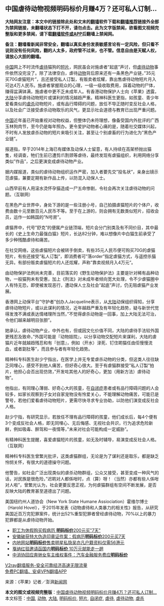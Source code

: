  <h2>中国虐待动物视频明码标价月赚4万？还可私人订制…</h2> <p class="notice"><b>大陆网友注意：本文中的链接除此处和文末的<a href="https://github.com/bannedbook/fanqiang" >翻墙</a>软件下载和<a href="https://github.com/killgcd/justmysocks/blob/master/README.md">翻墙推荐</a>链接外全部为禁网链接，未翻墙状态下打不开，请勿点击。此为文字版禁闻，欲看图文视频完整版和更多禁闻，请下载<a href="https://github.com/bannedbook/fanqiang">翻墙软件或APP</a>后翻墙上禁闻网。</p><p>备注：翻墙看新闻非常安全，翻墙以真实身份发表敏感言论有一定风险，但只看不说则没有任何风险，翻的人太多，政府管不过来，也不管。信息自由是天赋人权，请放心大胆的翻墙。</b></p>  <div class="entry"> <p><span class='wp_keywordlink_affiliate'><a href="https://www.bannedbook.org/" title="中国" target="_blank">中国</a></span>网上不时流传<a href="https://www.bannedbook.org/bnews/tag/%E8%99%90%E5%BE%85/" class="st_tag internal_tag" rel="tag" title="标签 虐待 下的日志">虐待</a>猫狗的<a href="https://www.bannedbook.org/bnews/tag/%E7%9F%AD%E7%89%87/" class="st_tag internal_tag" rel="tag" title="标签 短片 下的日志">短片</a>，网民虽会对施虐者&#8221;起底&#8221;声讨，但<a href="https://www.bannedbook.org/bnews/tag/%E8%99%90%E5%BE%85%E5%8A%A8%E7%89%A9/" class="st_tag internal_tag" rel="tag" title="标签 虐待动物 下的日志">虐待动物</a>事件依然没完没了。除了法律空白，虐待<a href="https://www.bannedbook.org/bnews/tag/%e5%8a%a8%e7%89%a9/" class="st_tag internal_tag" rel="tag" title="标签 动物 下的日志">动物</a>背后原来还有一条黑色产业链，&#8221;35元买70G虐猫短片&#8221;，且还接受私人订製，有贩卖者炫耀，靠出售虐待动物短片月入可达4万人民币。施虐者掌握观众的心理，一级一级收取费用，踩着动物的尸体，赚得盆满钵满，施虐者中更不乏未成年人。有香港动物保护人士向《苹果》透露，<span class='wp_keywordlink_affiliate'><a href="https://www.bannedbook.org/" title="大陆" target="_blank">大陆</a></span>分享虐待动物短片或谋利的情况越趋严重。精神科医生更指，如孩童、青少年爱看类似的<a href="https://www.bannedbook.org/bnews/tag/%E8%99%90%E6%9D%80/" class="st_tag internal_tag" rel="tag" title="标签 虐杀 下的日志">虐杀</a>动物短片，或有品行障碍的问题，放任不导正随时变反社会人格，以及社会广泛接受虐杀动物取乐的风气，更显示社会道德与教育已出现严重问题。</p> <p><a href="https://www.bannedbook.org/bnews/tag/%E4%B8%AD%E5%9B%BD/" class="st_tag internal_tag" rel="tag" title="标签 中国 下的日志">中国</a>近年虽已开始重视对动物权益，但整体仍未符理想，像备受国内外批评的广西玉林狗肉节，至今仍是每年照办。更令爱护动物者心痛的是，随着社交媒体兴起，不时有人发放虐杀动物的短片来吸引关注，甚至让个别虐畜的行为进化为&#8221;黑色产业链&#8221;。</p> <p>报道指，早于2014年上海已有媒体及动保人士留意，有人持续在高架桥抛出猫隻，经调查，牠们生前已遭剪爪割颈等虐待，最终发现有虐猫组织，利用网络分享类似&#8221;作品&#8221;，之后更演变成虐待动物产业。</p> <p>据内媒报道，类似的虐待动物组织运作严密，加入者要先交&#8221;投名状&#8221;，亲身出镜示范虐猫，兼要定期有新作品上传，以防混入动保人士。</p> <p></p>  <p>山西早前有人用滚水烫怀孕猫造成一尸五命惨剧，令社会再次关注虐待动物的问题。（互联网）</p> <p>在黑色产业世界中，身处下游的是一些注册小号，自己拍摄虐猫短片的个体户，收费由数十元至数百元人民币不等。至于在上游的，则会拥有无数类似短片，招收会员，运作一如韩国的&#8221;N号房&#8221;。</p> <p>虐猫界中，代号&#8221;舒克&#8221;的便属产业链顶端，短片会分门别类及有不同价目，其中最长的《史上生命力最强白猫》短片，长达82分钟，难以想像片中白猫生前承受了多少种残酷虐待和痛苦。</p> <p>在社交网络，这些虐猫短片会被转手倒卖，有些35元人民币便可购买70G的虐猫短片，有些还接受&#8221;私人订製&#8221;，即消费者可&#8221;落order&#8221;指定虐猫方式，与遥控杀猫无异。有部份贩卖虐猫短片的人还炫耀，声称&#8221;靠卖视频月入4万元&#8221;。</p> <p>由动物保护法例尚未完善，目前落实的《野生动物保护法》主要是针对稀有品种动物，一般猫狗未有受惠，加上《刑法》对未成年者倾向宽大处理，令不少虐猫圈中人有恃无恐，即使被发现恶行，遭动保人士及社会&#8221;起底&#8221;声讨，仍无阻虐猫产业发展。</p>  <p>香港网上动保平台&#8221;守护者&#8221;创办人Jacqueline表示，从<a href="https://www.bannedbook.org/bnews/tag/%e5%a4%a7%e9%99%86/" class="st_tag internal_tag" rel="tag" title="标签 大陆 下的日志">大陆</a>动保组织得知，分享虐待动物短片，或以此谋利的情况，近年越趋严重及有年轻化趋势，疑与新世代觉得发洩不满或表达情绪理所当然，&#8221;不觉得虐杀动物是一回事，加上大陆无法可治，令他们越来越明目张胆&#8221;。</p> <p>她承认，虐待动物产业，中外也有，但或因文化价值不同，大陆的虐待手法较外国更残忍及致命，&#8221;外国可能是『动物妓院』，以分享动物交配短片来谋利，大陆的虐猫片近年就越趋残忍和有『创意』，例如（开水）渌死、钉住啲猫任由佢慢慢流血，或者劏肚等&#8221;，而且参与者有年轻化趋势。</p> <p>精神科专科医生赵少宁指出，在医学上并无专爱虐杀动物的分类，但这类人往往缺乏同埋心，感受不到他人痛苦，但好奇心很大。至于有虐猫群接受&#8221;私人订製&#8221;拍片，他担心会否出现仿效，&#8221;开发咗其他人的好奇心，更加（用新方法）虐待动物&#8221;。</p> <p>他指出，有同理心薄弱、好奇心大的孩童，在<a href="https://www.bannedbook.org/bnews/tag/%e8%87%aa%e9%97%ad%e7%97%87/" class="st_tag internal_tag" rel="tag" title="标签 自闭症 下的日志">自闭症</a>患者或有品行障碍问题的人会较多，如家长观察到子女对自家宠物没有怜爱关心，不能理解动物痛苦，可能已是警号，若他们爱看虐待动物短片，更需尽快寻求专业协助，以防他们演变成反社会人格。</p> <p>赵少宁指，有研究显示，若放任不理有品行障碍的孩童，他们成长后，每4个便有3个变成反社会人格，即无同埋心、无后悔感、无视社会共识，行为追求危险新鲜，例如吸毒、醉驾和一夜情等，&#8221;未来对社会可能构成一定威胁&#8221;。</p>  <p></p> <p>有精神科医生提醒，喜爱虐猫短片的孩童，如无及时辅导，易演变成反社会人格。（互联网）</p> <p>精神科专科医生曾繁光批评，这类虐猫群组，无论是为了谋利还是取乐，都是缺乏怜悯关怀，有很大的道德操守问题。</p> <p>他警告，如社会广泛出现类似的虐杀动物群组，公众又接受，甚至变成一种风气的话，对民族是很危险，&#8221;迟啲对人都係咁时，点（算）呀！（当然）亦都有些人係咁对人啦&#8221;，曾繁光认为，社会更要反思正视，为何虐猫群组有空间不断发展，是否反映大陆的教育甚至道德出了问题。</p> <p>美国纽约州人道协会（New York State Humane Assiociation）霍维尔博士（Harold Hovel），于2015年发表《动物虐待和人类暴力的相关性》报告，从研究美国近百万完犯罪案件，统计出52%重型犯罪者曾经虐待动物，70%以上的暴力犯罪都是从虐待动物开始。</p>  <ul class='op-related-articles' title='相关阅读'> <li><a href='https://www.bannedbook.org/bnews/lifebaike/20190909/1188229.html' target='_blank'>职工为休假购买假病历 <b>明码标价</b>200元买&quot;7天&quot;</a></li> <li><a href='https://www.bannedbook.org/bnews/baitai/20190908/1187863.html' target='_blank'>安徽破获特大伪造印章证件案：假病历<b>明码标价</b>200元买7天</a></li> <li><a href='https://www.bannedbook.org/bnews/baitai/20190806/1170481.html' target='_blank'>内地网站<b>明码标价</b>售卖明星私隐吴亦凡户籍资料仅需56港元</a></li> <li><a href='https://www.bannedbook.org/bnews/yule/20190517/1129210.html' target='_blank'>戛纳红毯邀请函国内<b>明码标价</b> 10万元就能走一趟</a></li> <li><a href='https://www.bannedbook.org/bnews/baitai/20190417/1115000.html' target='_blank'>中消协回应奔驰女车主维权事件：汽车金融服务费应<b>明码标价</b></a></li> </ul> <p class="texttj"> <a href="https://www.bannedbook.org/forum23/topic22702.html" target="_blank">V2ray翻墙服务-安全可靠经济高速无限流量</a><br/> <a href="https://github.com/bannedbook/fanqiang/wiki/%E7%A6%81%E9%97%BB%E7%BD%91%E5%AE%89%E5%8D%93%E7%BF%BB%E5%A2%99%E6%96%B0%E9%97%BBAPP" target="_blank">免费PC翻墙、安卓VPN翻墙APP</a></p><p> 来源：《苹果》记者／澎湃<span class='wp_keywordlink_affiliate'><a href="https://www.bannedbook.org/" title="新闻网">新闻网</a></span> </p><a name='sharetosocial'></a>       <div><b>本文的图文或视频完整版</b>：<a href='https://www.bannedbook.org/bnews/cbnews/20201116/1432000.html'>中国虐待动物视频明码标价月赚4万？还可私人订制…</a></div>  </div><!--END ENTRY--> <div class="postfooter"> <div>本文标签：<a href="https://www.bannedbook.org/bnews/tag/%E4%B8%AD%E5%9B%BD/" rel="tag">中国</a>, <a href="https://www.bannedbook.org/bnews/tag/%e5%8a%a8%e7%89%a9/" rel="tag">动物</a>, <a href="https://www.bannedbook.org/bnews/tag/%e5%a4%a7%e9%99%86/" rel="tag">大陆</a>, <a href="https://www.bannedbook.org/bnews/tag/%E6%98%8E%E7%A0%81%E6%A0%87%E4%BB%B7/" rel="tag">明码标价</a>, <a href="https://www.bannedbook.org/bnews/tag/%E7%9F%AD%E7%89%87/" rel="tag">短片</a>, <a href="https://www.bannedbook.org/bnews/tag/%e8%87%aa%e9%97%ad%e7%97%87/" rel="tag">自闭症</a>, <a href="https://www.bannedbook.org/bnews/tag/%E8%99%90%E5%BE%85/" rel="tag">虐待</a>, <a href="https://www.bannedbook.org/bnews/tag/%E8%99%90%E5%BE%85%E5%8A%A8%E7%89%A9/" rel="tag">虐待动物</a>, <a href="https://www.bannedbook.org/bnews/tag/%E8%99%90%E6%9D%80/" rel="tag">虐杀</a></div>  </div><!--END POSTFOOTER--> 